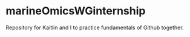 # marineOmicsWGinternship

Repository for Kaitlin and I to practice fundamentals of Github together.
